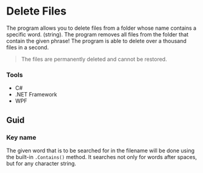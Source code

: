 # Delete Files
The program allows you to delete files from a folder whose name contains a specific word. (string). The program removes all files from the folder that contain the given phrase! The program is able to delete over a thousand files in a second.

> The files are permanently deleted and cannot be restored.

### Tools
- C#
- .NET Framework
- WPF

## Guid
### Key name
The given word that is to be searched for in the filename will be done using the built-in `.Contains()` method. It searches not only for words after spaces, but for any character string.
